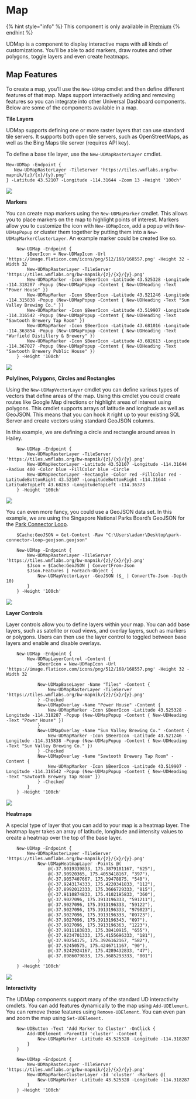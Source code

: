 # Map

{% hint style="info" %}
This component is only available in [Premium](https://ironmansoftware.com/product/powershell-universal-dashboard/)
{% endhint %}

UDMap is a component to display interactive maps with all kinds of customizations. You’ll be able to add markers, draw routes and other polygons, toggle layers and even create heatmaps.

## Map Features

To create a map, you’ll use the `New-UDMap` cmdlet and then define different features of that map. Maps support interactively adding and removing features so you can integrate into other Universal Dashboard components. Below are some of the components available in a map.

**Tile Layers**

UDMap supports defining one or more raster layers that can use standard tile servers. It supports both open tile servers, such as OpenStreetMaps, as well as the Bing Maps tile server \(requires API key\).

To define a base tile layer, use the `New-UDMapRasterLayer` cmdlet.

```text
New-UDMap -Endpoint {
   New-UDMapRasterLayer -TileServer 'https://tiles.wmflabs.org/bw-mapnik/{z}/{x}/{y}.png' 
} -Latitude 43.52107 -Longitude -114.31644 -Zoom 13 -Height '100ch'
```

![](https://i0.wp.com/ironmansoftware.com/wp-content/uploads/2019/06/raster-layer.png?w=1260&ssl=1)

**Markers**

You can create map markers using the `New-UDMapMarker` cmdlet. This allows you to place markers on the map to highlight points of interest. Markers allow you to customize the icon with `New-UDMapIcon`, add a popup with `New-UDMapPopup` or cluster them together by putting them into a `New-UDMapMarkerClusterLayer`. An example marker could be created like so.

```text
    New-UDMap -Endpoint {
        $BeerIcon = New-UDMapIcon -Url 'https://image.flaticon.com/icons/png/512/168/168557.png' -Height 32 -Width 32
        New-UDMapRasterLayer -TileServer 'https://tiles.wmflabs.org/bw-mapnik/{z}/{x}/{y}.png' 
        New-UDMapMarker -Icon $BeerIcon -Latitude 43.525328 -Longitude -114.318287 -Popup (New-UDMapPopup -Content { New-UDHeading -Text "Power House" })
        New-UDMapMarker -Icon $BeerIcon -Latitude 43.521246 -Longitude -114.315838 -Popup (New-UDMapPopup -Content { New-UDHeading -Text "Sun Valley Brewing Co." })
        New-UDMapMarker -Icon $BeerIcon -Latitude 43.519907 -Longitude -114.316542 -Popup (New-UDMapPopup -Content { New-UDHeading -Text "Sawtooth Brewery Tap Room" })
        New-UDMapMarker -Icon $BeerIcon -Latitude 43.681016 -Longitude -114.363854 -Popup (New-UDMapPopup -Content { New-UDHeading -Text "Warfield Distillery & Brewery" })
        New-UDMapMarker -Icon $BeerIcon -Latitude 43.682613 -Longitude -114.367027 -Popup (New-UDMapPopup -Content { New-UDHeading -Text "Sawtooth Brewery Public House" })
    } -Height '100ch'
```

![](https://i1.wp.com/ironmansoftware.com/wp-content/uploads/2019/06/markers.png?w=1260&ssl=1)

**Polylines, Polygons, Circles and Rectangles**

Using the `New-UDMapVectorLayer` cmdlet you can define various types of vectors that define areas of the map. Using this cmdlet you could create routes like Google Map directions or highlight areas of interest using polygons. This cmdlet supports arrays of latitude and longitude as well as GeoJSON. This means that you can hook it right up to your existing SQL Server and create vectors using standard GeoJSON columns.

In this example, we are defining a circle and rectangle around areas in Hailey.

```text
    New-UDMap -Endpoint {
        New-UDMapRasterLayer -TileServer 'https://tiles.wmflabs.org/bw-mapnik/{z}/{x}/{y}.png' 
        New-UDMapVectorLayer -Latitude 43.52107 -Longitude -114.31644 -Radius 400 -Color blue -FillColor blue -Circle
        New-UDMapVectorLayer -Rectangle -Color red -FillColor red -LatitudeBottomRight 43.52107 -LongitudeBottomRight -114.31644 -LatitudeTopLeft 43.68263 -LongitudeTopLeft -114.36373
    } -Height '100ch'
```

![](https://i2.wp.com/ironmansoftware.com/wp-content/uploads/2019/06/shapes.png?w=1260&ssl=1)

You can even more fancy, you could use a GeoJSON data set. In this example, we are using the Singapore National Parks Board’s GeoJSON for the [Park Connector Loop](https://data.gov.sg/dataset/park-connector-loop?resource_id=9ae978b4-0c97-413d-8728-4247e9a2de11).

```text
    $Cache:GeoJSON = Get-Content -Raw "C:\Users\adamr\Desktop\park-connector-loop-geojson.geojson"

    New-UDMap -Endpoint {
        New-UDMapRasterLayer -TileServer 'https://tiles.wmflabs.org/bw-mapnik/{z}/{x}/{y}.png' 
        $Json = $Cache:GeoJSON | ConvertFrom-Json 
        $Json.Features | ForEach-Object {
            New-UDMapVectorLayer -GeoJSON ($_ | ConvertTo-Json -Depth 10)
        }
    } -Height '100ch'
```

![](https://i1.wp.com/ironmansoftware.com/wp-content/uploads/2019/06/route.png?w=1260&ssl=1)

**Layer Controls**

Layer controls allow you to define layers within your map. You can add base layers, such as satellite or road views, and overlay layers, such as markers or polygons. Users can then use the layer control to toggled between base layers and enable and disable overlays.

```text
    New-UDMap -Endpoint {
        New-UDMapLayerControl -Content {
            $BeerIcon = New-UDMapIcon -Url 'https://image.flaticon.com/icons/png/512/168/168557.png' -Height 32 -Width 32

            New-UDMapBaseLayer -Name "Tiles" -Content {
                New-UDMapRasterLayer -TileServer 'https://tiles.wmflabs.org/bw-mapnik/{z}/{x}/{y}.png' 
            } -Checked
            New-UDMapOverlay -Name "Power House" -Content {
                New-UDMapMarker -Icon $BeerIcon -Latitude 43.525328 -Longitude -114.318287 -Popup (New-UDMapPopup -Content { New-UDHeading -Text "Power House" })
            }
            New-UDMapOverlay -Name "Sun Valley Brewing Co." -Content {
                New-UDMapMarker -Icon $BeerIcon -Latitude 43.521246 -Longitude -114.315838 -Popup (New-UDMapPopup -Content { New-UDHeading -Text "Sun Valley Brewing Co." })
            } -Checked 
            New-UDMapOverlay -Name "Sawtooth Brewery Tap Room" -Content {
                New-UDMapMarker -Icon $BeerIcon -Latitude 43.519907 -Longitude -114.316542 -Popup (New-UDMapPopup -Content { New-UDHeading -Text "Sawtooth Brewery Tap Room" })
            } -Checked 
        }
    } -Height '100ch'
```

![](https://i0.wp.com/ironmansoftware.com/wp-content/uploads/2019/06/layer-control.png?w=1260&ssl=1)

**Heatmaps**

A special type of layer that you can add to your map is a heatmap layer. The heatmap layer takes an array of latitude, longitude and intensity values to create a heatmap over the top of the base layer.

```text
    New-UDMap -Endpoint {
        New-UDMapRasterLayer -TileServer 'https://tiles.wmflabs.org/bw-mapnik/{z}/{x}/{y}.png'
            New-UDMapHeatmapLayer -Points @(
                @(-37.9019339833, 175.3879181167, "625"),
                @(-37.90920365, 175.4053418167, "397"),
                @(-37.9057407667, 175.39478875, "540"),
                @(-37.9243174333, 175.4220341833, "112"),
                @(-37.8992012333, 175.3666729333, "815"),
                @(-37.9110874833, 175.4102195833, "360"),
                @(-37.9027096, 175.3913196333, "591211"),
                @(-37.9027096, 175.3913196333, "59122"),
                @(-37.9027096, 175.3913196333, "979823"),
                @(-37.9027096, 175.3913196333, "09723"),
                @(-37.9027096, 175.3913196343, "097"),
                @(-37.9027096, 175.3913196363, "1223"),
                @(-37.9011183833, 175.38410915, "655"),
                @(-37.9234701333, 175.4155696333, "181"),
                @(-37.90254175, 175.3926162167, "582"),
                @(-37.92450575, 175.4246711167, "90"),
                @(-37.9242924167, 175.4289432833, "47"),
                @(-37.8986079833, 175.3685293333, "801")
            )
    } -Height '100ch'
```

![](https://i2.wp.com/ironmansoftware.com/wp-content/uploads/2019/06/heatmap.png?w=1260&ssl=1)

**Interactivity**

The UDMap components support many of the standard UD interactivity cmdlets. You can add features dynamically to the map using `Add-UDElement`. You can remove those features using `Remove-UDElement`. You can even pan and zoom the map using `Set-UDElement.`

```text
    New-UDButton -Text 'Add Marker to Cluster' -OnClick {
        Add-UDElement -ParentId 'cluster' -Content {
            New-UDMapMarker -Latitude 43.525328 -Longitude -114.318287 
        }
    }

    New-UDMap -Endpoint {
        New-UDMapRasterLayer -TileServer 'https://tiles.wmflabs.org/bw-mapnik/{z}/{x}/{y}.png'
        New-UDMapMarkerClusterLayer -Id 'cluster' -Markers @(
            New-UDMapMarker -Latitude 43.525328 -Longitude -114.318287 
        )
    } -Height '100ch'
```

